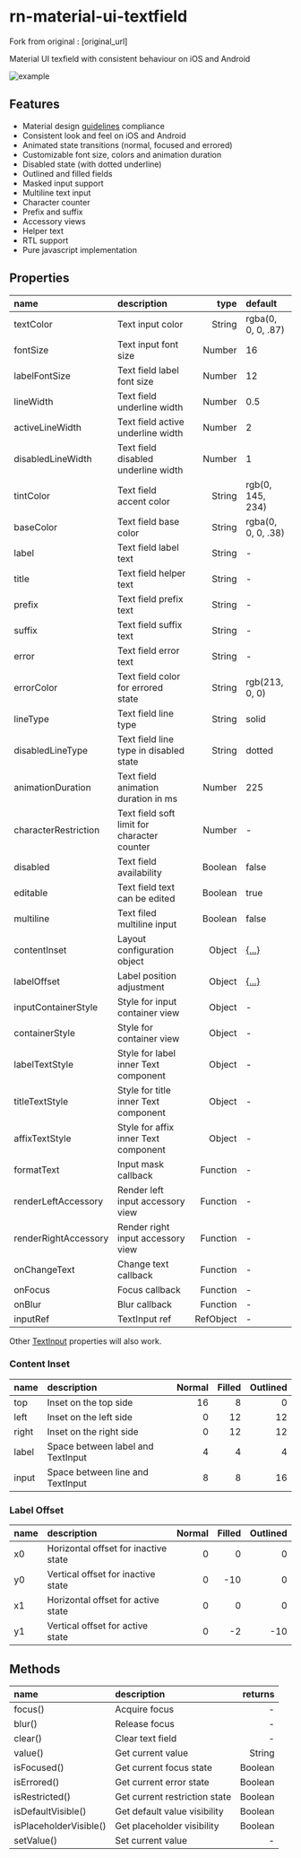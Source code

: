 [example-url]: https://cloud.githubusercontent.com/assets/2055622/24325711/eaa4ff08-11af-11e7-8550-2504c1580979.gif
[original-url]: https://github.com/gabrieldonadel/rn-material-ui-textfield
[rn-textinput]: https://facebook.github.io/react-native/docs/textinput.html#props
[md-textfield]: https://material.io/guidelines/components/text-fields.html

# rn-material-ui-textfield

Fork from original : [original_url]

Material UI texfield with consistent behaviour on iOS and Android

![example][example-url]

## Features

- Material design [guidelines][md-textfield] compliance
- Consistent look and feel on iOS and Android
- Animated state transitions (normal, focused and errored)
- Customizable font size, colors and animation duration
- Disabled state (with dotted underline)
- Outlined and filled fields
- Masked input support
- Multiline text input
- Character counter
- Prefix and suffix
- Accessory views
- Helper text
- RTL support
- Pure javascript implementation

## Properties

| name                 | description                                 |      type | default                 |
| :------------------- | :------------------------------------------ | --------: | :---------------------- |
| textColor            | Text input color                            |    String | rgba(0, 0, 0, .87)      |
| fontSize             | Text input font size                        |    Number | 16                      |
| labelFontSize        | Text field label font size                  |    Number | 12                      |
| lineWidth            | Text field underline width                  |    Number | 0.5                     |
| activeLineWidth      | Text field active underline width           |    Number | 2                       |
| disabledLineWidth    | Text field disabled underline width         |    Number | 1                       |
| tintColor            | Text field accent color                     |    String | rgb(0, 145, 234)        |
| baseColor            | Text field base color                       |    String | rgba(0, 0, 0, .38)      |
| label                | Text field label text                       |    String | -                       |
| title                | Text field helper text                      |    String | -                       |
| prefix               | Text field prefix text                      |    String | -                       |
| suffix               | Text field suffix text                      |    String | -                       |
| error                | Text field error text                       |    String | -                       |
| errorColor           | Text field color for errored state          |    String | rgb(213, 0, 0)          |
| lineType             | Text field line type                        |    String | solid                   |
| disabledLineType     | Text field line type in disabled state      |    String | dotted                  |
| animationDuration    | Text field animation duration in ms         |    Number | 225                     |
| characterRestriction | Text field soft limit for character counter |    Number | -                       |
| disabled             | Text field availability                     |   Boolean | false                   |
| editable             | Text field text can be edited               |   Boolean | true                    |
| multiline            | Text filed multiline input                  |   Boolean | false                   |
| contentInset         | Layout configuration object                 |    Object | [{...}](#content-inset) |
| labelOffset          | Label position adjustment                   |    Object | [{...}](#label-offset)  |
| inputContainerStyle  | Style for input container view              |    Object | -                       |
| containerStyle       | Style for container view                    |    Object | -                       |
| labelTextStyle       | Style for label inner Text component        |    Object | -                       |
| titleTextStyle       | Style for title inner Text component        |    Object | -                       |
| affixTextStyle       | Style for affix inner Text component        |    Object | -                       |
| formatText           | Input mask callback                         |  Function | -                       |
| renderLeftAccessory  | Render left input accessory view            |  Function | -                       |
| renderRightAccessory | Render right input accessory view           |  Function | -                       |
| onChangeText         | Change text callback                        |  Function | -                       |
| onFocus              | Focus callback                              |  Function | -                       |
| onBlur               | Blur callback                               |  Function | -                       |
| inputRef             | TextInput ref                               | RefObject | -                       |

Other [TextInput][rn-textinput] properties will also work.

### Content Inset

| name  | description                       | Normal | Filled | Outlined |
| :---- | :-------------------------------- | -----: | -----: | -------: |
| top   | Inset on the top side             |     16 |      8 |        0 |
| left  | Inset on the left side            |      0 |     12 |       12 |
| right | Inset on the right side           |      0 |     12 |       12 |
| label | Space between label and TextInput |      4 |      4 |        4 |
| input | Space between line and TextInput  |      8 |      8 |       16 |

### Label Offset

| name | description                          | Normal | Filled | Outlined |
| :--- | :----------------------------------- | -----: | -----: | -------: |
| x0   | Horizontal offset for inactive state |      0 |      0 |        0 |
| y0   | Vertical offset for inactive state   |      0 |    -10 |        0 |
| x1   | Horizontal offset for active state   |      0 |      0 |        0 |
| y1   | Vertical offset for active state     |      0 |     -2 |      -10 |

## Methods

| name                   | description                   | returns |
| :--------------------- | :---------------------------- | ------: |
| focus()                | Acquire focus                 |       - |
| blur()                 | Release focus                 |       - |
| clear()                | Clear text field              |       - |
| value()                | Get current value             |  String |
| isFocused()            | Get current focus state       | Boolean |
| isErrored()            | Get current error state       | Boolean |
| isRestricted()         | Get current restriction state | Boolean |
| isDefaultVisible()     | Get default value visibility  | Boolean |
| isPlaceholderVisible() | Get placeholder visibility    | Boolean |
| setValue()             | Set current value             |       - |
